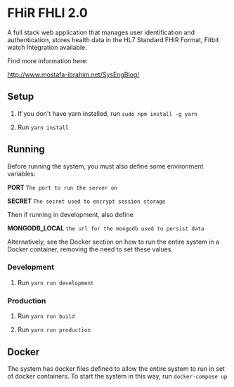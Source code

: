 # FHiR FHLI 2.0
A full stack web application that manages user identification and authentication, stores health data in the HL7 Standard FHIR Format, Fitbit watch Integration available.

Find more information here:

http://www.mostafa-ibrahim.net/SysEngBlog/

## Setup
1. If you don't have yarn installed, run ```sudo npm install -g yarn```

2. Run ```yarn install```
## Running

Before running the system, you must also define some environment variables: 

 **PORT**   ``The port to run the server on  `` 

 **SECRET**   ``` The secret used to encrypt session storage  ```

Then if running in development, also define 

 **MONGODB_LOCAL** ```the url for the mongodb used to persist data ``` 

Alternatively, see the Docker section on how to run the entire system in a Docker container, removing the need to set these values. 

### Development 
1. Run ```yarn run development```
### Production 
1. Run ```yarn run build```

2. Run ```yarn run production```


## Docker
The system has docker files defined to allow the entire system to run in set of docker containers.
To start the system in this way, run `docker-compose up`
